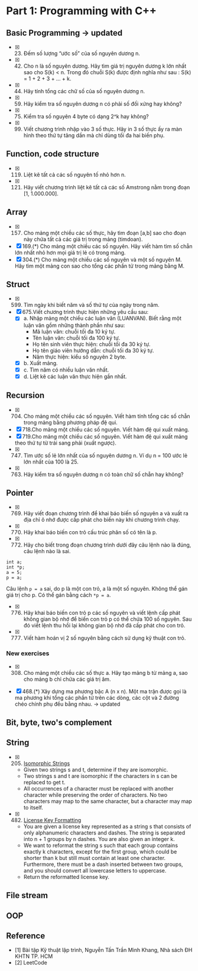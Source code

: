 # Part 1: Programming with C++

## Basic Programming -> updated

- [x] 23. Đếm số lượng “ước số” của số nguyên dương n.
- [x] 42. Cho n là số nguyên dương. Hãy tìm giá trị nguyên dương k lớn nhất sao  cho S(k) < n. 
Trong đó chuỗi S(k) được định nghĩa như sau : S(k) = 1 + 2 + 3 + ... + k.
- [x] 44. Hãy tính tổng các chữ số của số nguyên dương n.
- [x] 59. Hãy kiểm tra số nguyên dương n có phải số đối xứng hay không?
- [x] 75. Kiểm tra số nguyên 4 byte có dạng 2^k hay không?
- [x] 99. Viết chương trình nhập vào 3 số thực. Hãy in 3 số thực ấy ra màn hình theo thứ tự tăng dần mà chỉ dùng tối đa hai biến phụ.

## Function, code structure

- [x] 119. Liệt kê tất cả các số nguyên tố nhỏ hơn n.
- [x] 121. Hãy viết chương trình liệt kê tất cả các số Amstrong nằm trong đoạn [1, 1.000.000].

## Array

- [x] 157. Cho mảng một chiều các số thực, hãy tìm đoạn [a,b] sao cho đoạn này chứa tất cả các giá trị trong mảng (timdoan).
- [x] 169.(*) Cho mảng một chiều các số nguyên. Hãy viết hàm tìm số chẵn lớn nhất nhỏ hơn mọi giá trị lẻ có trong mảng.
- [x] 304.(*) Cho mảng một chiều các số nguyên và một số nguyên M. Hãy tìm một mảng con sao cho tổng các phần tử trong mảng bằng M.

## Struct

- [x] 599. Tìm ngày khi biết năm và số thứ tự của ngày trong năm.
- [x] 675.Viết chương trình thực hiện những yêu cầu sau:
    - [x] a. Nhập mảng một chiều các luận văn (LUANVAN). Biết rằng một luận văn gồm những thành phần như sau:
        - Mã luận văn: chuỗi tối đa 10 ký tự.
        - Tên luận văn: chuỗi tối đa 100 ký tự.
        - Họ tên sinh viên thực hiện: chuỗi tối đa 30 ký tự.
        - Họ tên giáo viên hướng dẫn: chuỗi tối đa 30 ký tự.
        - Năm thực hiện: kiểu số nguyên 2 byte.
    - [x] b. Xuất mảng.
    - [x] c. Tìm năm có nhiều luận văn nhất.
    - [x] d. Liệt kê các luận văn thực hiện gần nhất.

## Recursion
- [x] 704. Cho mảng một chiều các số nguyên. Viết hàm tính tổng các số chẵn trong mảng bằng phương pháp đệ qui.
- [x] 718.Cho mảng một chiều các số nguyên. Viết hàm đệ qui xuất mảng.
- [x] 719.Cho mảng một chiều các số nguyên. Viết hàm đệ qui xuất mảng theo thứ tự từ trái sang phải (xuất ngược).
- [x] 747. Tìm ước số lẻ lớn nhất của số nguyên dương n. Ví dụ n = 100 ước lẻ lớn nhất của 100 là 25.
- [x] 763. Hãy kiểm tra số nguyên dương n có toàn chữ số chẵn hay không?

## Pointer

- [x] 769. Hãy viết đoạn chương trình để khai báo biến số nguyên a và xuất ra địa chỉ ô nhớ được cấp phát cho biến này khi chương trình chạy.
- [x] 770. Hãy khai báo biến con trỏ cấu trúc phân số có tên là p.
- [x] 772. Hãy cho biết trong đoạn chương trình dưới đây câu lệnh nào là đúng, câu lệnh nào là sai.
```
int a;
int *p;
a = 5;
p = a;
```
Câu lệnh `p = a` sai, do p là một con trỏ, a là một số nguyên. Không thể gán giá trị cho p. Có thể gán bằng cách `*p = a`.

- [x] 776. Hãy khai báo biến con trỏ p các số nguyên và viết lệnh cấp phát không gian bộ nhớ để biến con trỏ p có thể chứa 100 số nguyên. Sau đó viết lệnh thu hồi lại không gian bộ nhớ đã cấp phát cho con trỏ.
- [x] 777. Viết hàm hoán vị 2 số nguyên bằng cách sử dụng kỹ thuật con trỏ.

### New exercises
- [x] 308. Cho mảng một chiều các số thực a. Hãy tạo mảng b từ mảng a, sao cho mảng b chỉ chứa các giá trị âm.
- [x] 468.(*) Xây dựng ma phương bậc A (n x n). Một ma trận được gọi là ma phương khi tổng các phần tử trên các dòng, các cột và 2 đường chéo 
chính phụ đều bằng nhau. -> updated



## Bit, byte, two's complement



## String
- [x] 205. [Isomorphic Strings](https://leetcode.com/problems/isomorphic-strings/)
    - Given two strings s and t, determine if they are isomorphic.
    - Two strings s and t are isomorphic if the characters in s can be replaced to get t.
    - All occurrences of a character must be replaced with another character while preserving the order of characters. No two characters may map to the same character, but a character may map to itself.
- [x] 482. [License Key Formatting](https://leetcode.com/problems/license-key-formatting/)
    - You are given a license key represented as a string s that consists of only alphanumeric characters and dashes. The string is separated into n + 1 groups by n dashes. You are also given an integer k.
    - We want to reformat the string s such that each group contains exactly k characters, except for the first group, which could be shorter than k but still must contain at least one character. Furthermore, there must be a dash inserted between two groups, and you should convert all lowercase letters to uppercase.
    - Return the reformatted license key.



## File stream



## OOP

## Reference
- [1] Bài tập Kỹ thuật lập trình, Nguyễn Tấn Trần Minh Khang, Nhà sách ĐH KHTN TP. HCM
- [2] LeetCode